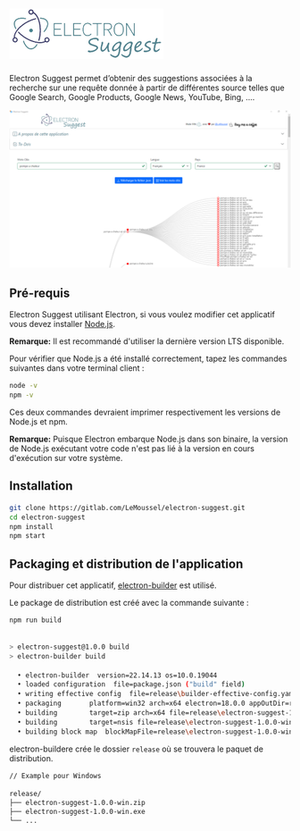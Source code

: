 # ![Electron Suggest](/src/app/img/Electron_Suggest.png)

Electron Suggest permet d’obtenir des suggestions associées à la recherche sur une requête donnée à partir de  différentes source telles que Google Search, Google Products, Google News, YouTube, Bing, ....

![Electron Suggest Exemple](/src/app/img/Electron_Suggest-exemple.png)

## Pré-requis

 Electron Suggest utilisant Electron, si vous voulez modifier cet applicatif vous devez installer [Node.js](https://nodejs.org/fr/download/).

 **Remarque:** Il est recommandé d'utiliser la dernière version LTS disponible.

Pour vérifier que Node.js a été installé correctement, tapez les commandes suivantes dans votre terminal client :

```sh
node -v
npm -v
```

Ces deux commandes devraient imprimer respectivement les versions de Node.js et npm.

**Remarque:** Puisque Electron embarque Node.js dans son binaire, la version de Node.js exécutant votre code n'est pas lié à la version en cours d'exécution sur votre système.

## Installation

```sh
git clone https://gitlab.com/LeMoussel/electron-suggest.git
cd electron-suggest
npm install
npm start
```

## Packaging et distribution de l'application

Pour distribuer cet applicatif, [electron-builder](https://www.electron.build/) est utilisé.

Le package de distribution est créé avec la commande suivante :

```sh
npm run build
```

```sh npm run build

> electron-suggest@1.0.0 build
> electron-builder build

  • electron-builder  version=22.14.13 os=10.0.19044
  • loaded configuration  file=package.json ("build" field)
  • writing effective config  file=release\builder-effective-config.yaml
  • packaging       platform=win32 arch=x64 electron=18.0.0 appOutDir=release\win-unpacked
  • building        target=zip arch=x64 file=release\electron-suggest-1.0.0-win.zip
  • building        target=nsis file=release\electron-suggest-1.0.0-win.exe archs=x64 oneClick=true perMachine=false
  • building block map  blockMapFile=release\electron-suggest-1.0.0-win.exe.blockmap
```

electron-buildere crée le dossier `release` où se trouvera le paquet de distribution.

```plain
// Example pour Windows

release/
├── electron-suggest-1.0.0-win.zip
├── electron-suggest-1.0.0-win.exe
└── ...
```
